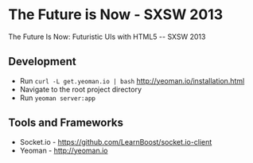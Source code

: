 The Future is Now - SXSW 2013
==============

The Future Is Now: Futuristic UIs with HTML5 -- SXSW 2013
## Development
* Run `curl -L get.yeoman.io | bash` http://yeoman.io/installation.html
* Navigate to the root project directory
* Run `yeoman server:app`

## Tools and Frameworks
* Socket.io - https://github.com/LearnBoost/socket.io-client
* Yeoman - http://yeoman.io
